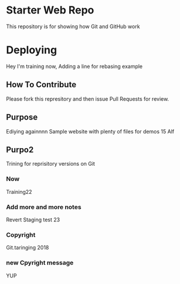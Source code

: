 # Starter Web Repo
This repository is for showing how Git and GitHub work
# Deploying
Hey I'm training now, Adding a line for rebasing example
## How To Contribute
Please fork this represitory and then issue Pull Requests for review.
## Purpose
Ediying againnnn
Sample website with plenty of files for demos 15 Alf
## Purpo2
Trining for reprisitory versions on Git
### Now
Training22
### Add more and more notes
Revert Staging test 23
### Copyright
Git.taringing 2018
### new Cpyright message
YUP